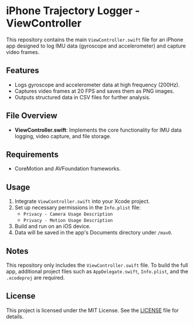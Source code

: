 # iPhone Trajectory Logger - ViewController

This repository contains the main `ViewController.swift` file for an iPhone app designed to log IMU data (gyroscope and accelerometer) and capture video frames.

## Features
- Logs gyroscope and accelerometer data at high frequency (200Hz).
- Captures video frames at 20 FPS and saves them as PNG images.
- Outputs structured data in CSV files for further analysis.

## File Overview
- **ViewController.swift**: Implements the core functionality for IMU data logging, video capture, and file storage.

## Requirements
- CoreMotion and AVFoundation frameworks.

## Usage
1. Integrate `ViewController.swift` into your Xcode project.
2. Set up necessary permissions in the `Info.plist` file:
   - `Privacy - Camera Usage Description`
   - `Privacy - Motion Usage Description`
3. Build and run on an iOS device.
4. Data will be saved in the app's Documents directory under `/mav0`.

## Notes
This repository only includes the `ViewController.swift` file. To build the full app, additional project files such as `AppDelegate.swift`, `Info.plist`, and the `.xcodeproj` are required.

## License
This project is licensed under the MIT License. See the [LICENSE](LICENSE) file for details.

